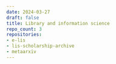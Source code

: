 ```yaml
---
date: 2024-03-27
draft: false
title: Library and information science
repo_count: 3
repositories:
- e-lis
- lis-scholarship-archive
- metaarxiv
---
```



